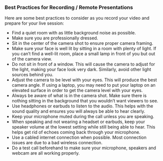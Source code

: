### Best Practices for Recording / Remote Presentations

Here are some best practices to consider as you record your video and prepare for your live session:

* Find a quiet room with as little background noise as possible.
* Make sure you are professionally dressed. 
* Sit in the center of the camera shot to ensure proper camera framing.
* Make sure your face is well lit by sitting in a room with plenty of light. If you can’t find a well-lit room, place a small lamp in front of you but out of the camera view.
* Do not sit in front of a window. This will cause the camera to adjust for the light, making your face look very dark.  Similarly, avoid other light sources behind you.
* Adjust the camera to be level with your eyes.  This will produce the best camera angle.  If using a laptop, you may need to put your laptop on an elevated surface in order to get the camera level with your eyes.
* Always be aware of what is in the camera shot. Make sure there is nothing sitting in the background that you wouldn’t want viewers to see. 
* Use headphones or earbuds to listen to the audio. This helps with the sound quality and ensures you will always be able to hear clearly.
* Keep your microphone muted during the call unless you are speaking.
* When speaking and not wearing a headset or earbuds, keep your speaker volume at the lowest setting while still being able to hear. This helps get rid of echoes coming back through your microphone. 
* Use a cabled internet connection when possible. Most connection issues are due to a bad wireless connection. 
* Do a test call beforehand to make sure your microphone, speakers and webcam are all working properly.
